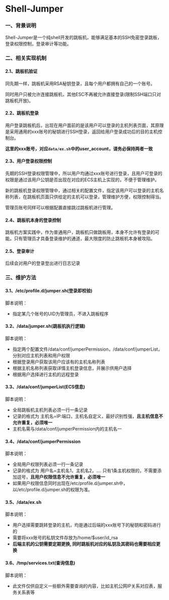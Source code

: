 # Shell-Jumper

### 一、背景说明

Shell-Jumper是一个纯shell开发的跳板机，能够满足基本的SSH免密登录跳板，登录权限控制，登录审计等功能。


### 二、相关实现机制

#### 2.1、跳板机验证

同先期一样，跳板机采用RSA秘钥登录，且每个用户都拥有自己的一个账号。

同时用户只被允许连接跳板机，其他ESC不再被允许直接登录(限制SSH端口只对跳板机开放)。



#### 2.2、跳板机登录

用户登录跳板机后，出现在用户面前的是该用户可以登录的主机列表页面，其原理是采用通用的xxx账号的秘钥进行SSH登录，返回给用户登录成功后的目的主机控制台。

**这里的xxx账号，对应`data/ex.sh`中的user_account，请务必保持两者一致**

#### 2.3、用户登录权限控制

先期的SSH登录权限管理中，所以用户均通过xxx账号进行登录，且用户可登录的权限是通过该用户公钥是否出现在对应的ECS主机上实现的，不便于管理维护。

新的跳板机登录权限管理中，通过相关的配置文件，指定该用户可以登录的主机名称列表，在跳板机页面只供给定的主机可以登录，管理维护方便，权限控制得当。

管理员账号同样可以根据配置直接跳过跳板机进行管理。



#### 2.4、跳板机本身的登录控制

跳板机方案实践中，作为普通用户，跳板机只做跳板用，本身不允许有登录的可能。只有管理员才具备登录维护的通道，最大限度的防止跳板机本身被攻陷。



#### 2.5、登录审计

后续会对用户的登录登出进行日志记录


###  三、维护方法

#### 3.1、/etc/profile.d/jumper.sh(登录即校验)

脚本说明：

- 指定某几个账号的UID为管理员，不进入跳板程序


#### 3.2、/data/jumper.sh(跳板机执行逻辑)

脚本说明：

- 指定两个配置文件/data/conf/jumperPermission，/data/conf/jumperList，分别对应主机列表和用户权限
- 根据登录用户获取该用户应该有的主机名称列表
- 根据主机名称列表获取详情主机登录信息，并展示供用户选择
- 根据用户选择进行主机的远程登录


#### 3.3、/data/conf/jumperList(ECS信息)

脚本说明：

- 全局跳板机主机列表必须一行一条记录
- 记录的格式为 主机名=IP:端口，主机名自定义，最好识别性强，**且主机信息不允许重复，必须唯一**
- 主机名需与/data/conf/jumperPermission内的主机名一

#### 3.4、/data/conf/jumperPermission

脚本说明：

- 全局用户权限列表必须一行一条记录
- 记录的格式为 用户名=主机名1，主机名2，.... 只有1条主机权限的，不需要添加逗号，**且用户权限信息不允许重复，必须唯一**
- 如果用户权限信息同时出现在/etc/profile.d/jumper.sh中，以/etc/profile.d/jumper.sh的权限为准。


#### 3.5、/data/ex.sh

脚本说明：

- 用户选择需要跳转登录的主机，均是通过后端的xxx账号下的秘钥和密码进行的
- 需要将xxx账号的私钥文件存放为/home/$user/id_rsa
- **后端主机的公钥需要定期更换, 同时跳板机对应的私钥及其密码也需要相应更换**

#### 3.6、/tmp/services.txt(查询信息)

脚本说明：

- 此文件仅供自定义一些额外需要查询的内容，比如主机公网IP关系对应表，服务关系表等

